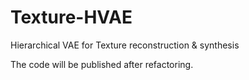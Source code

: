 # Texture-HVAE
Hierarchical VAE for Texture reconstruction &amp; synthesis

The code will be published after refactoring.
